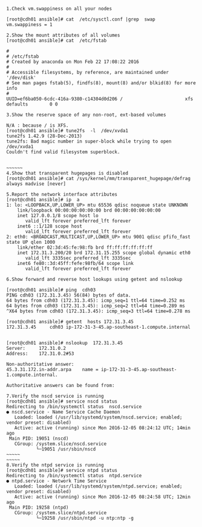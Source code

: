 
~~~~
1.Check vm.swappiness on all your nodes

[root@cdh01 ansible]# cat  /etc/sysctl.conf |grep  swap
vm.swappiness = 1

~~~~
~~~~
2.Show the mount attributes of all volumes
[root@cdh01 ansible]# cat  /etc/fstab

#
# /etc/fstab
# Created by anaconda on Mon Feb 22 17:08:22 2016
#
# Accessible filesystems, by reference, are maintained under '/dev/disk'
# See man pages fstab(5), findfs(8), mount(8) and/or blkid(8) for more info
#
UUID=ef6ba050-6cdc-416a-9380-c14304d0d206 /                       xfs     defaults        0 0
~~~~~~~~
~~~~~~~
3.Show the reserve space of any non-root, ext-based volumes

N/A : because / is XFS.
[root@cdh01 ansible]# tune2fs  -l  /dev/xvda1
tune2fs 1.42.9 (28-Dec-2013)
tune2fs: Bad magic number in super-block while trying to open /dev/xvda1
Couldn't find valid filesystem superblock.


~~~~~~
4.Show that transparent hugepages is disabled
[root@cdh01 ansible]# cat /sys/kernel/mm/transparent_hugepage/defrag
always madvise [never]

~~~~~~~~
~~~~~
5.Report the network interface attributes
[root@cdh01 ansible]# ip  a
1: lo: <LOOPBACK,UP,LOWER_UP> mtu 65536 qdisc noqueue state UNKNOWN
    link/loopback 00:00:00:00:00:00 brd 00:00:00:00:00:00
    inet 127.0.0.1/8 scope host lo
       valid_lft forever preferred_lft forever
    inet6 ::1/128 scope host
       valid_lft forever preferred_lft forever
2: eth0: <BROADCAST,MULTICAST,UP,LOWER_UP> mtu 9001 qdisc pfifo_fast state UP qlen 1000
    link/ether 02:3d:45:fe:98:fb brd ff:ff:ff:ff:ff:ff
    inet 172.31.3.200/20 brd 172.31.15.255 scope global dynamic eth0
       valid_lft 3335sec preferred_lft 3335sec
    inet6 fe80::3d:45ff:fefe:98fb/64 scope link
       valid_lft forever preferred_lft forever

~~~~~~
~~~~~
6.Show forward and reverse host lookups using getent and nslookup

[root@cdh01 ansible]# ping  cdh03
PING cdh03 (172.31.3.45) 56(84) bytes of data.
64 bytes from cdh03 (172.31.3.45): icmp_seq=1 ttl=64 time=0.252 ms
64 bytes from cdh03 (172.31.3.45): icmp_seq=2 ttl=64 time=0.289 ms
^X64 bytes from cdh03 (172.31.3.45): icmp_seq=3 ttl=64 time=0.278 ms

[root@cdh01 ansible]# getent  hosts 172.31.3.45
172.31.3.45     cdh03 ip-172-31-3-45.ap-southeast-1.compute.internal


[root@cdh01 ansible]# nslookup  172.31.3.45
Server:		172.31.0.2
Address:	172.31.0.2#53

Non-authoritative answer:
45.3.31.172.in-addr.arpa	name = ip-172-31-3-45.ap-southeast-1.compute.internal.

Authoritative answers can be found from:
~~~~~
~~~~~~
7.Verify the nscd service is running
[root@cdh01 ansible]# service nscd status
Redirecting to /bin/systemctl status  nscd.service
● nscd.service - Name Service Cache Daemon
   Loaded: loaded (/usr/lib/systemd/system/nscd.service; enabled; vendor preset: disabled)
   Active: active (running) since Mon 2016-12-05 08:24:12 UTC; 14min ago
 Main PID: 19051 (nscd)
   CGroup: /system.slice/nscd.service
           └─19051 /usr/sbin/nscd
~~~~~
~~~~~
8.Verify the ntpd service is running
[root@cdh01 ansible]# service ntpd status
Redirecting to /bin/systemctl status  ntpd.service
● ntpd.service - Network Time Service
   Loaded: loaded (/usr/lib/systemd/system/ntpd.service; enabled; vendor preset: disabled)
   Active: active (running) since Mon 2016-12-05 08:24:58 UTC; 12min ago
 Main PID: 19258 (ntpd)
   CGroup: /system.slice/ntpd.service
           └─19258 /usr/sbin/ntpd -u ntp:ntp -g
~~~~~~~
